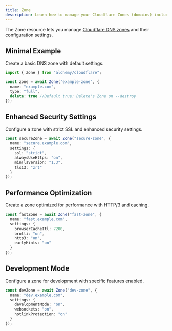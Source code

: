 ```yaml
---
title: Zone
description: Learn how to manage your Cloudflare Zones (domains) including DNS settings and other configurations using Alchemy.
---
```


The Zone resource lets you manage [Cloudflare DNS zones](https://developers.cloudflare.com/dns/zone-setups/) and their configuration settings.

## Minimal Example

Create a basic DNS zone with default settings.

```ts
import { Zone } from "alchemy/cloudflare";

const zone = await Zone("example-zone", {
  name: "example.com",
  type: "full",
  delete: true //Default true: Delete's Zone on --destroy
});
```

## Enhanced Security Settings

Configure a zone with strict SSL and enhanced security settings.

```ts
const secureZone = await Zone("secure-zone", {
  name: "secure.example.com",
  settings: {
    ssl: "strict",
    alwaysUseHttps: "on", 
    minTlsVersion: "1.3",
    tls13: "zrt"
  }
});
```

## Performance Optimization

Create a zone optimized for performance with HTTP/3 and caching.

```ts
const fastZone = await Zone("fast-zone", {
  name: "fast.example.com", 
  settings: {
    browserCacheTtl: 7200,
    brotli: "on",
    http3: "on",
    earlyHints: "on"
  }
});
```

## Development Mode

Configure a zone for development with specific features enabled.

```ts
const devZone = await Zone("dev-zone", {
  name: "dev.example.com",
  settings: {
    developmentMode: "on",
    websockets: "on",
    hotlinkProtection: "on"
  }
});
```